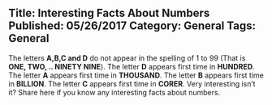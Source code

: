 Title: Interesting Facts About Numbers
Published: 05/26/2017
Category: General
Tags: General
---

The letters **A,B,C and D** do not appear in the spelling of 1 to 99 (That is **ONE, TWO, .. NINETY NINE**). The letter **D** appears first time in **HUNDRED**. The letter **A** appears first time in **THOUSAND**. The letter **B** appears first time in **BILLION**. The letter **C** appears first time in **CORER**. Very interesting isn’t it? Share here if you know any interesting facts about numbers.